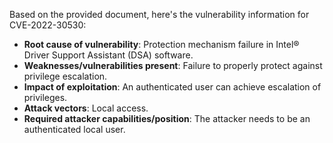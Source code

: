 Based on the provided document, here's the vulnerability information for CVE-2022-30530:

*   **Root cause of vulnerability**: Protection mechanism failure in Intel® Driver Support Assistant (DSA) software.
*   **Weaknesses/vulnerabilities present**: Failure to properly protect against privilege escalation.
*   **Impact of exploitation**: An authenticated user can achieve escalation of privileges.
*  **Attack vectors**: Local access.
*   **Required attacker capabilities/position**: The attacker needs to be an authenticated local user.